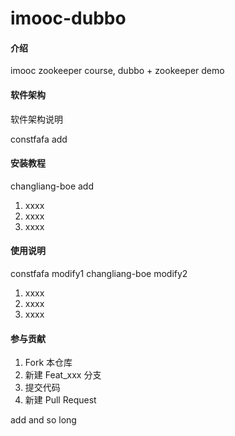 # imooc-dubbo

#### 介绍
imooc zookeeper course, dubbo + zookeeper demo

#### 软件架构
软件架构说明

constfafa add


#### 安装教程

changliang-boe add

1. xxxx
2. xxxx
3. xxxx

#### 使用说明
constfafa modify1
changliang-boe modify2
1. xxxx
2. xxxx
3. xxxx

#### 参与贡献

1. Fork 本仓库
2. 新建 Feat_xxx 分支
3. 提交代码
4. 新建 Pull Request

add and so long